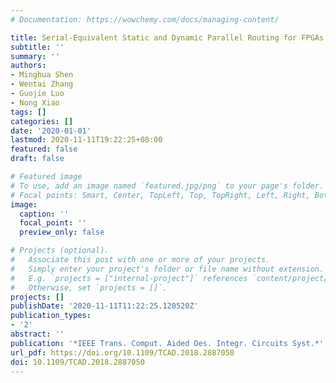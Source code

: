```yaml
---
# Documentation: https://wowchemy.com/docs/managing-content/

title: Serial-Equivalent Static and Dynamic Parallel Routing for FPGAs
subtitle: ''
summary: ''
authors:
- Minghua Shen
- Wentai Zhang
- Guojie Luo
- Nong Xiao
tags: []
categories: []
date: '2020-01-01'
lastmod: 2020-11-11T19:22:25+08:00
featured: false
draft: false

# Featured image
# To use, add an image named `featured.jpg/png` to your page's folder.
# Focal points: Smart, Center, TopLeft, Top, TopRight, Left, Right, BottomLeft, Bottom, BottomRight.
image:
  caption: ''
  focal_point: ''
  preview_only: false

# Projects (optional).
#   Associate this post with one or more of your projects.
#   Simply enter your project's folder or file name without extension.
#   E.g. `projects = ["internal-project"]` references `content/project/deep-learning/index.md`.
#   Otherwise, set `projects = []`.
projects: []
publishDate: '2020-11-11T11:22:25.120520Z'
publication_types:
- '2'
abstract: ''
publication: '*IEEE Trans. Comput. Aided Des. Integr. Circuits Syst.*'
url_pdf: https://doi.org/10.1109/TCAD.2018.2887050
doi: 10.1109/TCAD.2018.2887050
---
```

